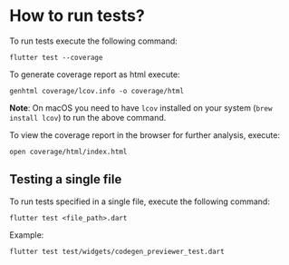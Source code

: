 # How to run tests?

To run tests execute the following command:

```
flutter test --coverage
```

To generate coverage report as html execute:

```
genhtml coverage/lcov.info -o coverage/html  
```

**Note**: On macOS you need to have `lcov` installed on your system (`brew install lcov`) to run the above command.

To view the coverage report in the browser for further analysis, execute: 

```
open coverage/html/index.html
```

## Testing a single file

To run tests specified in a single file, execute the following command:

```
flutter test <file_path>.dart
```

Example:

```
flutter test test/widgets/codegen_previewer_test.dart
```
